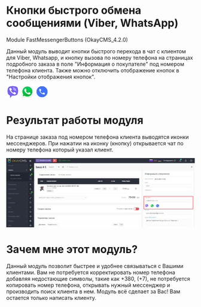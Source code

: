 # Кнопки быстрого обмена сообщениями (Viber, WhatsApp)

Module FastMessengerButtons (OkayCMS_4.2.0)

Данный модуль выводит кнопки быстрого перехода в чат с клиентом для Viber, Whatsapp, и кнопку вызова по номеру телефона на страницах подробного заказа в поле "Информация о покупателе" под номером телефона клиента. Также можно отключить отображение кнопок в "Настройки отображения кнопок".

<img src="screenshots/viber.png" width="35" height="35" title="Viber"> <img src="screenshots/whatsapp.png" width="35" height="35" title="WhatsApp"> <img src="screenshots/phone.png" width="35" height="35" title="Phone">
<br>

# Результат работы модуля

<p>На странице заказа под номером телефона клиента выводятся иконки мессенджеров. При нажатии на иконку (кнопку) открывается чат по номеру телефона который указал клиент.</p>
<img src="screenshots/screen.png">

# Зачем мне этот модуль?

<p>Данный модуль позволит быстрее и удобнее связываться с Вашими клиентами. Вам не потребуется корректировать номер телефона добавляя недостающие символы, такие как +380, (+7), не потребуется копировать номер телефона, открывать нужный мессенджер и производить поиск клиента в нем. Модуль всё сделает за Вас! Вам остается только написать клиенту.</p>
